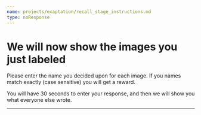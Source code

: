 ```yaml
---
name: projects/exaptation/recall_stage_instructions.md
type: noResponse
---
```


# We will now show the images you just labeled

Please enter the name you decided upon for each image. If you names match exactly (case sensitive) you will get a reward.

You will have 30 seconds to enter your response, and then we will show you what everyone else wrote.

---

